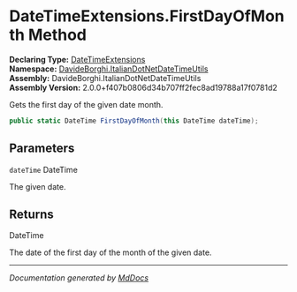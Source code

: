 ﻿<!--  
  <auto-generated>   
    The contents of this file were generated by a tool.  
    Changes to this file may be list if the file is regenerated  
  </auto-generated>   
-->

# DateTimeExtensions.FirstDayOfMonth Method

**Declaring Type:** [DateTimeExtensions](../index.md)  
**Namespace:** [DavideBorghi.ItalianDotNetDateTimeUtils](../../index.md)  
**Assembly:** DavideBorghi.ItalianDotNetDateTimeUtils  
**Assembly Version:** 2.0.0+f407b0806d34b707ff2fec8ad19788a17f0781d2

Gets the first day of the given date month.

```csharp
public static DateTime FirstDayOfMonth(this DateTime dateTime);
```

## Parameters

`dateTime`  DateTime

The given date.

## Returns

DateTime

The date of the first day of the month of the given date.

___

*Documentation generated by [MdDocs](https://github.com/ap0llo/mddocs)*
